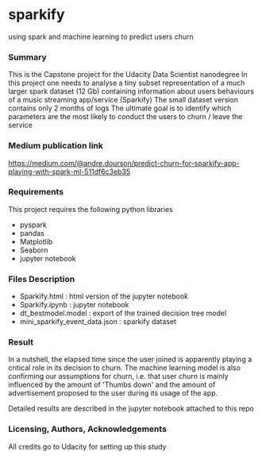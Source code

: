 # sparkify
using spark and machine learning to predict users churn

### Summary
This is the Capstone project for the Udacity Data Scientist nanodegree
In this project one needs to analyse a tiny subset representation of a much larger spark dataset (12 Gb) containing information about users behaviours of a music streaming app/service (Sparkify)
The small dataset version contains only 2 months of logs
The ultimate goal is to identify which parameters are the most likely to conduct the users to churn / leave the service

### Medium publication link
https://medium.com/@andre.dourson/predict-churn-for-sparkify-app-playing-with-spark-ml-511df6c3eb35

### Requirements
This project requires the following python libraries

- pyspark
- pandas
- Matplotlib
- Seaborn
- jupyter notebook

### Files Description
- Sparkify.html	: html version of the jupyter notebook
- Sparkify.ipynb	: jupyter notebook
- dt_bestmodel.model	: export of the trained decision tree model
- mini_sparkify_event_data.json : sparkify dataset

### Result

In a nutshell, the elapsed time since the user joined is apparently playing a critical role in its decision to churn.
The machine learning model is also confirming our assumptions for churn, i.e. that user churn is mainly influenced by the amount of 'Thumbs down' and the amount of advertisement proposed to the user during its usage of the app.

Detailed results are described in the jupyter notebook attached to this repo

### Licensing, Authors, Acknowledgements
All credits go to Udacity for setting up this study
